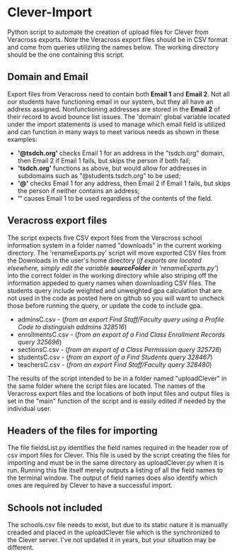 # Clever-Import
Python script to automate the creation of upload files for Clever from Veracross exports. Note the Veracross export files should be in CSV format and come from queries utilizing the names below. The working directory should be the one containing this script.
## Domain and Email
Export files from Veracross need to contain both __Email 1__ and __Email 2__. Not all our students have functioning email in our system, but they all have an address assigned. Nonfunctioning addresses are stored in the __Email 2__ of their record to avoid bounce list issues.
The 'domain' global variable located under the import statements is used to manage which email field is utilized and can function in many ways to meet various needs as shown in these examples:
* __'@tsdch.org'__ checks Email 1 for an address in the "tsdch.org" domain, then Email 2 if Email 1 fails, but skips the person if both fail;
* __'tsdch.org'__ functions as above, but would allow for addresses in subdomains such as "@students.tsdch.org" to be used;
* __'@'__ checks Email 1 for any address, then Email 2 if Email 1 fails, but skips the person if neither contains an address;
* __''__ causes Email 1 to be used regardless of the contents of the field.

## Veracross export files
The script expects five CSV export files from the Veracross school information system in a folder named "downloads" in the current working directory. The 'renameExports.py' script will move exported CSV files from the Downloads in the user's home directory (*if exports are located elsewhere, simply edit the variable __sourceFolder__ in 'renameExports.py'*) into the correct folder in the working directory while also striping off the information appeded to query names when downloading CSV files. The students query include weighted and unweighted gpa calculation that are not used in the code as posted here on github so you will want to uncheck those before running the query, or update the code to include gpa.  
* adminsC.csv - (*from an export Find Staff/Faculty query using a Profile Code to distinguish addmins 328516*)
* enrollmentsC.csv - (*from an export of a Find Class Enrollment Records query 325696*)
* sectionsC.csv - (*from an export of a Class Permission query 325726*)
* studentsC.csv - (*from an export of a Find Students query 328467*)
* teachersC.csv - (*from an export Find Staff/Faculty query 328480*)

The results of the script intended to be in a folder named "uploadClever" in the same folder where the script files are located. The names of the Veracross export files and the locations of both input files and output files is set in the "main" function of the script and is easily edited if needed by the individual user.

## Headers of the files for importing
The file fieldsList.py identifies the field names required in the header row of csv import files for Clever. This file is used by the script creating the files for importing and must be in the same directory as uploadClever.py when it is run. Running this file itself merely outputs a listing of all the field names to the terminal window. The output of field names does also identify which ones are required by Clever to have a successful import.

## Schools not included
The schools.csv file needs to exist, but due to its static nature it is manually creaded and placed in the uploadClever file which is the synchronized to the Clever server. I've not updated it in years, but your situation may be different.
